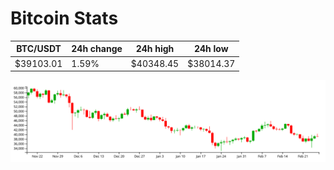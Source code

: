 # Bitcoin Stats

BTC/USDT|24h change|24h high|24h low|
|---|---|---|---|
|$39103.01|1.59%|$40348.45|$38014.37|

<img src="./chart.svg">
